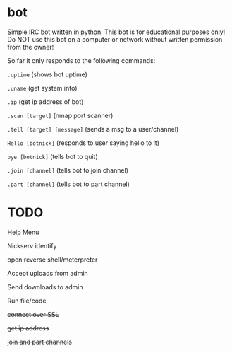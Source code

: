 # bot
Simple IRC bot written in python. This bot is for educational purposes only!
Do NOT use this bot on a computer or network without written permission from the owner!


So far it only responds to the following commands:

```.uptime``` (shows bot uptime)

```.uname``` (get system info)

```.ip``` (get ip address of bot)

```.scan [target]``` (nmap port scanner)

```.tell [target] [message]``` (sends a msg to a user/channel)

```Hello [botnick]``` (responds to user saying hello to it)

```bye [botnick]``` (tells bot to quit)

```.join [channel]``` (tells bot to join channel)

```.part [channel]``` (tells bot to part channel)



# TODO

Help Menu

Nickserv identify

open reverse shell/meterpreter

Accept uploads from admin

Send downloads to admin

Run file/code

~~connect over SSL~~ 

~~get ip address~~ 

~~join and part channels~~

